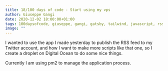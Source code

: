 ```yaml
---
title: 18/100 days of code - Start using my vps
author: Giuseppe Gangi
date: 2020-12-02 18:00:00+01:00
tags: 100daysofcode, giuseppe, gangi, gatsby, tailwind, javascript, rss, feed, tweet, nodejs, pm2
image: ""
---
```


I wanted to use the app I made yesterday to publish the RSS feed to my Twitter account, and how I want to make more scripts like that one, so I create a droplet on Digital Ocean to do some nice things.

Currently I am using pm2 to manage the application process.
